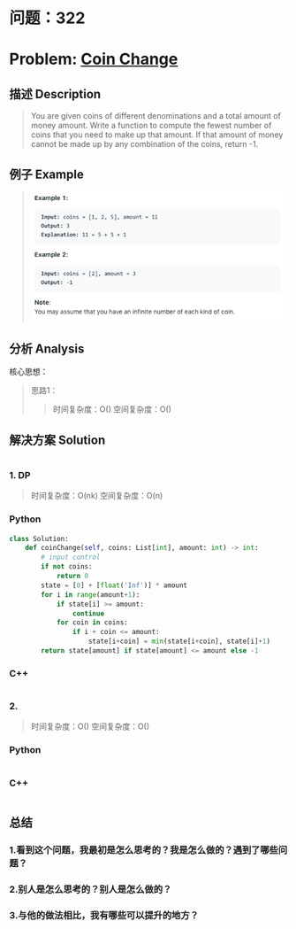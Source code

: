 
# 问题：322
# Problem: [Coin Change](https://leetcode.com/problems/coin-change/)

## 描述 Description
> You are given coins of different denominations and a total amount of money amount. Write a function to compute the fewest number of coins that you need to make up that amount. If that amount of money cannot be made up by any combination of the coins, return -1.


## 例子 Example

> ![example1](../img/322.png)


## 分析 Analysis

核心思想：
> 思路1：
>> 时间复杂度：O()
>> 空间复杂度：O()


## 解决方案 Solution
```

```
### 1. DP

> 时间复杂度：O(nk)
> 空间复杂度：O(n)

### Python


```python
class Solution:
    def coinChange(self, coins: List[int], amount: int) -> int:
        # input control
        if not coins:
            return 0
        state = [0] + [float('Inf')] * amount
        for i in range(amount+1):
            if state[i] >= amount:
                continue
            for coin in coins:
                if i + coin <= amount:
                    state[i+coin] = min(state[i+coin], state[i]+1)
        return state[amount] if state[amount] <= amount else -1
```

### C++

```c++

```


### 2.

> 时间复杂度：O()
> 空间复杂度：O()

### Python


```python

```

### C++

```c++

```



## 总结

### 1.看到这个问题，我最初是怎么思考的？我是怎么做的？遇到了哪些问题？


### 2.别人是怎么思考的？别人是怎么做的？


### 3.与他的做法相比，我有哪些可以提升的地方？



```python

```
